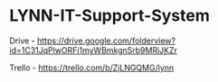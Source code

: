 # LYNN-IT-Support-System

Drive - https://drive.google.com/folderview?id=1C31JqPlwORFi1myWBmkgnSrb9MRiJKZr

Trello - https://trello.com/b/ZjLNGQMG/lynn
